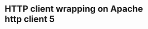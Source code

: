<!-- Copyright Yahoo. Licensed under the terms of the Apache 2.0 license. See LICENSE in the project root. -->
# HTTP client wrapping on Apache http client 5
